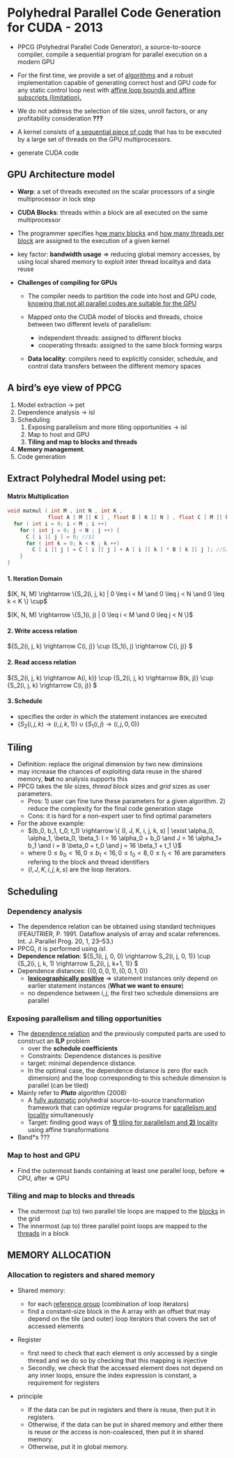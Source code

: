 # Polyhedral Parallel Code Generation for CUDA - 2013

* PPCG (Polyhedral Parallel Code Generator), a source-to-source compiler, compile a sequential program for parallel execution on a modern GPU
* For the first time, we provide a set of <u>algorithms</u> and a robust implementation capable of generating correct host and GPU code for any static control loop nest with <u>affine loop bounds and affine subscripts (limitation).</u>
* We do not address the selection of tile sizes, unroll factors, or any profitability consideration **???**

* A kernel consists of <u>a sequential piece of code</u> that has to be executed by a large set of threads on the GPU multiprocessors.
* generate CUDA code



## GPU Architecture model

* **Warp**: a set of threads executed on the scalar processors of a single multiprocessor in lock step 
* **CUDA Blocks**: threads within a block are all executed on the same multiprocessor
* The programmer specifies h<u>ow many blocks</u> and <u>how many threads per block</u> are assigned to the execution of a given kernel

* key factor: **bandwidth usage** $\Rightarrow$ reducing global memory accesses, by using local shared memory to exploit inter thread localitya and data reuse

* **Challenges of compiling for GPUs**

  * The compiler needs to partition the code into host and GPU code, <u>knowing that not all parallel codes are suitable for the GPU</u>
  * Mapped onto the CUDA model of blocks and threads, choice between two different levels of parallelism: 
    * independent threads: assigned to different blocks
    * cooperating threads: assigned to the same block forming warps

  * **Data locality**: compilers need to explicitly consider, schedule, and control data transfers between the different memory spaces 



## A bird’s eye view of PPCG

1. Model extraction -> pet
2. Dependence analysis -> isl
3. Scheduling
   1. Exposing parallelism and more tiling opportunities -> isl
   2. Map to host and GPU
   3. **Tiling and map to blocks and threads**
4. **Memory management**.
5. Code generation





## Extract Polyhedral Model using pet: 

#### Matrix Multiplication

```c++
void matmul ( int M , int N , int K , 
             float A [ M ][ K ] , float B [ K ][ N ] , float C [ M ][ N ]){
  for ( int i = 0; i < M ; i ++)
    for ( int j = 0; j < N ; j ++) {
      C [ i ][ j ] = 0; //S1
      for ( int k = 0; k < K ; k ++)
        C [ i ][ j ] = C [ i ][ j ] + A [ i ][ k ] * B [ k ][ j ]; //S2
    }
}
```

#### 1. Iteration Domain

$(K, N, M) \rightarrow \{S_2(i, j, k) | 0 \leq i < M \and 0 \leq j < N \and 0 \leq k < K  \} \cup$

$(K, N, M) \rightarrow \{S_1(i, j) | 0 \leq i < M \and 0 \leq j < N \}$

#### 2. Write access relation

$\{S_2(i, j, k) \rightarrow C(i, j)\} \cup \{S_1(i, j) \rightarrow C(i, j)\} $

#### 2. Read access relation

$\{S_2(i, j, k) \rightarrow A(i, k)\} \cup \{S_2(i, j, k) \rightarrow B(k, j)\} \cup \{S_2(i, j, k) \rightarrow C(i, j)\} $

#### 3. Schedule

* specifies the order in which the statement instances are executed
* $\{S_2(i, j, k) \rightarrow (i, j, k, 1)\} \cup \{S_1(i, j) \rightarrow (i, j, 0, 0)\}$



## Tiling

- Definition: replace the original dimension by two new diminsions
- may increase the chances of exploiting data reuse in the shared memory, **but** no analysis supports this
- PPCG takes the *tile* sizes, *thread block* sizes and *grid* sizes as user parameters.
  - Pros: 1) user can fine tune these parameters for a given algorithm. 2) reduce the complexity for the final code generation stage
  - Cons: it is hard for a non-expert user to find optimal parameters
- For the above example: 
  - $(b_0, b_1, t_0, t_1) \rightarrow \{ (I, J, K, i, j, k, s) | \exist \alpha_0, \alpha_1, \beta_0, \beta_1: I = 16 \alpha_0 + b_0 \and J = 16 \alpha_1+ b_1 \and i = 8 \beta_0 + t_0 \and j = 16 \beta_1 + t_1 \}$
  - where $0 \leq b_0 < 16, 0 \leq b_1 < 16, 0 \leq t_0 < 8, 0 \leq t_1 < 16$ are parameters refering to the block and thread identifiers
  - $(I, J, K, i, j, k, s)$ are the loop iterators.



## Scheduling

### Dependency analysis

- The dependence relation can be obtained using standard techniques (FEAUTRIER, P. 1991. Dataflow analysis of array and scalar references. Int. J. Parallel Prog. 20, 1, 23–53.) 
- PPCG, it is performed using *isl*.
- **Dependence relation**:  $\{S_1(i, j, 0, 0) \rightarrow S_2(i, j, 0, 1)\} \cup \{S_2(i, j, k, 1) \rightarrow S_2(i, j, k+1, 1)\} $
- Dependence distances: $\{(0, 0, 0, 1), (0, 0, 1, 0)\}$ 
  - <u>**lexicographically positive**</u> $\Rightarrow$ statement instances only depend on earlier statement instances (**What we want to ensure**)
  - no dependence between $i, j$, the first two schedule dimensions are parallel

### Exposing parallelism and tiling opportunities

- The <u>dependence relation</u> and the previously computed parts are used to construct an **ILP** problem 
  - over the **schedule coefficients**
  - Constraints: Dependence distances is positive
  - target: minimal dependence distance. 
  - In the optimal case, the dependence distance is zero (for each dimension) and the loop corresponding to this schedule dimension is parallel (can be tiled)
- Mainly refer to ***Pluto*** algorithm (2008)
  - A <u>fully automatic</u> polyhedral source-to-source transformation framework that can optimize regular programs for <u>parallelism and locality</u> simultaneously
  - Target: finding good ways of  <u>**1)** tiling for parallelism and **2)** locality</u> using affine transformations
- Band*s ???

### Map to host and GPU

* Find the outermost bands containing at least one parallel loop, before $\Rightarrow$ CPU, after $\Rightarrow$ GPU

### Tiling and map to blocks and threads

* The outermost (up to) two parallel tile loops are mapped to the <u>blocks</u> in the grid
* The innermost (up to) three parallel point loops are mapped to the <u>threads</u> in a block





## MEMORY ALLOCATION

### Allocation to registers and shared memory

* Shared memory: 
  * for each <u>reference group</u> (combination of loop iterators)
  * find a constant-size block in the A array with an offset that may depend on the tile (and outer) loop iterators that covers the set of accessed elements
* Register
  * first need to check that each element is only accessed by a single thread and we
    do so by checking that this mapping is injective
  * Secondly, we check that the accessed element does not depend on any inner
    loops, ensure the index expression is constant, a requirement for
    registers

* principle
  * If the data can be put in registers and there is reuse, then put it in registers.
  * Otherwise, if the data can be put in shared memory and either there is reuse or the access is non-coalesced, then put it in shared memory.
  *  Otherwise, put it in global memory.